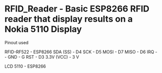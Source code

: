 # RFID_Reader - Basic ESP8266 RFID reader that display results on a Nokia 5110 Display 


Pinout used 

RFID-RF522 - ESP8266
SDA (SS)   - D4
SCK        - D5
MOSI       - D7
MISO       - D6
IRQ        - - 
GND        - G
RST        - D3
3.3V (VCC) - 3 V
 

LCD 5110   - ESP8266



